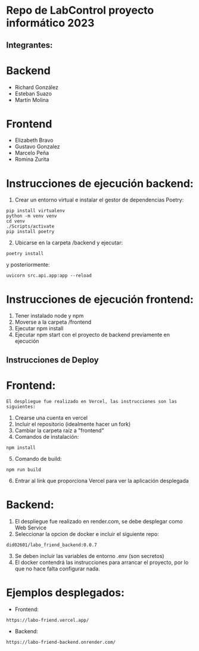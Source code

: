 # Repo de LabControl proyecto informático 2023 
## Integrantes:

# Backend
* Richard González
* Esteban Suazo
* Martín Molina

# Frontend
* Elizabeth Bravo 
* Gustavo Gonzalez
* Marcelo Peña
* Romina Zurita 

# Instrucciones de ejecución backend:
1. Crear un entorno virtual e instalar el gestor de dependencias Poetry:
```
pip install virtualenv
python -m venv venv
cd venv
./Scripts/activate
pip install poetry
```
2. Ubicarse en la carpeta /backend y ejecutar:
```
poetry install
``` 
y posteriormente:
```
uvicorn src.api.app:app --reload
```
# Instrucciones de ejecución frontend:
1. Tener instalado node y npm
2. Moverse a la carpeta /frontend
3. Ejecutar npm install
4. Ejecutar npm start con el proyecto de backend previamente en ejecución


## Instrucciones de Deploy

# Frontend:
    El despliegue fue realizado en Vercel, las instrucciones son las siguientes:
    
1. Crearse una cuenta en vercel
2. Incluir el repositorio (idealmente hacer un fork)
3. Cambiar la carpeta raíz a "frontend"
4. Comandos de instalación: 
```
npm install
```
5. Comando de build:
```
npm run build
```
6. Entrar al link que proporciona Vercel para ver la aplicación desplegada

# Backend:

1. El despliegue fue realizado en render.com, se debe desplegar como Web Service
2. Seleccionar la opcion de docker e incluir el siguiente repo: 
```
did02601/labo_friend_backend:0.0.7
```
3. Se deben incluir las variables de entorno .env (son secretos)
4. El docker contendrá las instrucciones para arrancar el proyecto, por lo que no hace falta configurar nada.

# Ejemplos desplegados:
* Frontend:
```
https://labo-friend.vercel.app/
```
* Backend:
```
https://labo-friend-backend.onrender.com/
```